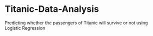 # Titanic-Data-Analysis
Predicting whether the passengers of Titanic will survive or not using Logistic Regression
